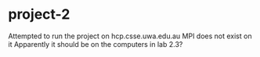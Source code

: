 project-2
=========
Attempted to run the project on hcp.csse.uwa.edu.au
  MPI does not exist on it
    Apparently it should be on the computers in lab 2.3?
